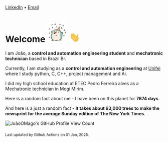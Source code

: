 [LinkedIn](https://www.linkedin.com/in/joão-pedro-gozzoli-b95641301/) &bull;
[Email](joaopedrogozzoli@gmail.com)

# Welcome <img src="happy.gif" height="64px" /> <img src="wave.gif" height="32px" />

I am João, a  **control and automation engineering student** and **mechatronic technician** based in Brazil Br.

Currently, I am studying as a **control and automation engineering** at [Unifei](https://unifei.edu.br) where I study python, C, C++, project management and Ai.

I did my high school education at ETEC Pedro Ferreira alves as a Mechatronic technician in Mogi Mirim.

Here is a random fact about me - I have been on this planet for **7674 days**.

And here is a just a random fact -  **It takes about 63,000 trees to make the newsprint for the average Sunday edition of The New York Times**.

![JoãoOMago's GitHub Profile View Count](https://komarev.com/ghpvc/?username=JoaoOMago)

<sub>Last updated by Github Actions on 01 Jan, 2025.</sub>
